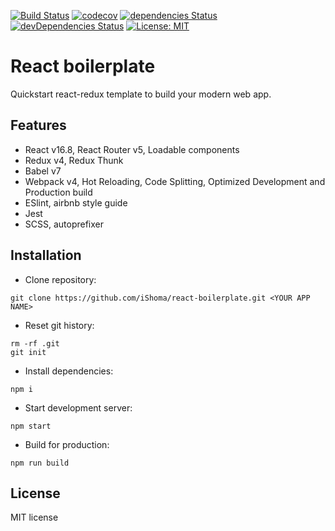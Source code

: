 [![Build Status](https://travis-ci.org/iShoma/react-boilerplate.svg?branch=master)](https://travis-ci.org/iShoma/react-boilerplate)
[![codecov](https://codecov.io/gh/iShoma/react-boilerplate/branch/master/graph/badge.svg)](https://codecov.io/gh/iShoma/react-boilerplate)
[![dependencies Status](https://david-dm.org/ishoma/react-boilerplate/status.svg)](https://david-dm.org/ishoma/react-boilerplate)
[![devDependencies Status](https://david-dm.org/ishoma/react-boilerplate/dev-status.svg)](https://david-dm.org/ishoma/react-boilerplate?type=dev)
[![License: MIT](https://img.shields.io/badge/License-MIT-yellow.svg)](https://opensource.org/licenses/MIT)

# React boilerplate
Quickstart react-redux template to build your modern web app.

## Features
- React v16.8, React Router v5, Loadable components
- Redux v4, Redux Thunk
- Babel v7
- Webpack v4, Hot Reloading, Code Splitting, Optimized Development and Production build
- ESlint, airbnb style guide
- Jest
- SCSS, autoprefixer

## Installation
- Clone repository:
```
git clone https://github.com/iShoma/react-boilerplate.git <YOUR APP NAME>
```
- Reset git history:
```
rm -rf .git
git init
```
- Install dependencies:
```
npm i
```
- Start development server:
```
npm start
```
- Build for production:
```
npm run build
```

## License
MIT license
